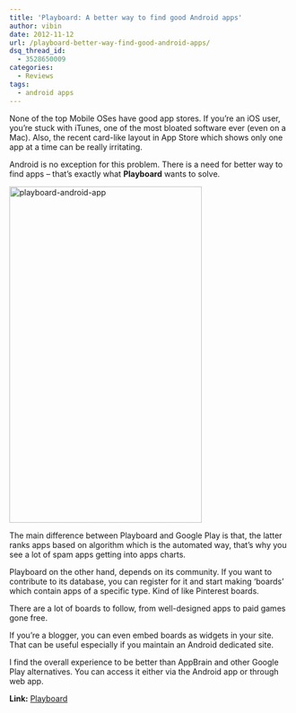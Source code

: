 ```yaml
---
title: 'Playboard: A better way to find good Android apps'
author: vibin
date: 2012-11-12
url: /playboard-better-way-find-good-android-apps/
dsq_thread_id:
  - 3528650009
categories:
  - Reviews
tags:
  - android apps
---
```

None of the top Mobile OSes have good app stores. If you&#8217;re an iOS user, you&#8217;re stuck with iTunes, one of the most bloated software ever (even on a Mac). Also, the recent card-like layout in App Store which shows only one app at a time can be really irritating.

Android is no exception for this problem. There is a need for better way to find apps &#8211; that&#8217;s exactly what **Playboard** wants to solve.

[<img class="aligncenter size-medium wp-image-68111" title="Playboard " src="http://cdn.devilsworkshop.org/files/2012/11/Playboard-copy-343x600.png" alt="playboard-android-app" width="343" height="600" />][1]

The main difference between Playboard and Google Play is that, the latter ranks apps based on algorithm which is the automated way, that&#8217;s why you see a lot of spam apps getting into apps charts.

Playboard on the other hand, depends on its community. If you want to contribute to its database, you can register for it and start making &#8216;boards&#8217; which contain apps of a specific type. Kind of like Pinterest boards.

There are a lot of boards to follow, from well-designed apps to paid games gone free.

If you&#8217;re a blogger, you can even embed boards as widgets in your site. That can be useful especially if you maintain an Android dedicated site.

I find the overall experience to be better than AppBrain and other Google Play alternatives. You can access it either via the Android app or through web app.

**Link:** <a href="http://playboard.me/" onclick="_gaq.push(['_trackEvent', 'outbound-article', 'http://playboard.me/', 'Playboard']);" >Playboard</a>

 [1]: http://cdn.devilsworkshop.org/files/2012/11/Playboard-copy.png
